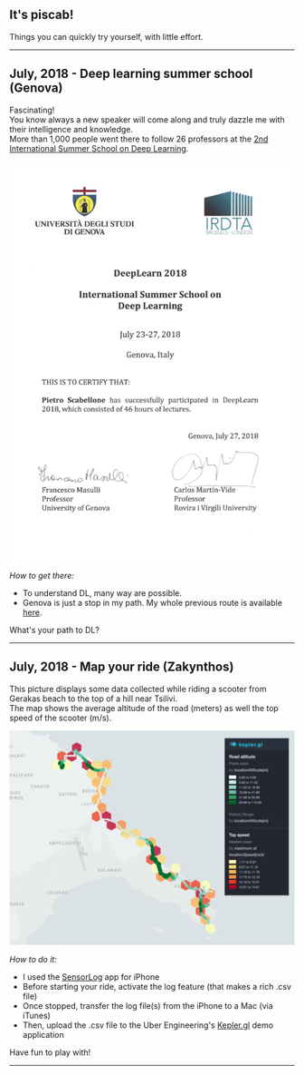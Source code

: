 ## It's piscab!

Things you can quickly try yourself, with little effort.  

---

## July, 2018 - Deep learning summer school (Genova)  

Fascinating!  
You know always a new speaker will come along and truly dazzle me with their intelligence and knowledge.  
More than 1,000 people went there to follow 26 professors at the [2nd International Summer School on Deep Learning](http://grammars.grlmc.com/DeepLearn2018/).     

![Image](2018_07_Genova/_DL2018.png)  

_How to get there:_ 
* To understand DL, many way are possible.
* Genova is just a stop in my path. My whole previous route is available [here](2018_07_Genova/AccompList.md). 

What's your path to DL?

---

## July, 2018 - Map your ride (Zakynthos)  

This picture displays some data collected while riding a scooter from Gerakas beach to the top of a hill near Tsilivi.   
The map shows the average altitude of the road (meters) as well the top speed of the scooter (m/s).  

![Image](2018_07_Zante/DayTrip.png)  

_How to do it:_ 
* I used the [SensorLog](https://itunes.apple.com/us/app/sensorlog/id388014573?mt=8) app for iPhone
* Before starting your ride, activate the log feature (that makes a rich .csv file)
* Once stopped, transfer the log file(s) from the iPhone to a Mac (via iTunes)
* Then, upload the .csv file to the Uber Engineering's [Kepler.gl](https://uber.github.io/kepler.gl) demo application 

Have fun to play with!  

---
